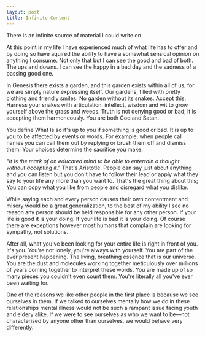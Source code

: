```yaml
---
layout: post
title: Infinite Content
---
```


There is an infinite source of material I could write on.

At this point in my life I have experienced much of what life has to offer and by doing so have aquired the ability to have a somewhat sensical opinion on anything I consume. Not only that but I can see the good and bad of both. The ups and downs. I can see the happy in a bad day and the sadness of a passing good one.

In Genesis there exists a garden, and this garden exists within all of us, for we are simply nature expressing itself. Our gardens, filled with pretty clothing and friendly smiles. No garden without its snakes. Accept this. Harness your snakes with articulation, intellect, wisdom and wit to grow yourself above the grass and weeds. Truth is not denying good or bad; it is accepting them harmoneously. You are both God and Satan.

You define What Is so it's up to you if something is good or bad. It is up to you to be affected by events or words. For example, when people call names you can call them out by replying or brush them off and dismiss them. Your choices determine the sacrifice you make.

*"It is the mark of an educated mind to be able to entertain a thought without accepting it."* That's Aristotle. People can say just about anything
and you can listen but you don't have to follow their lead or apply
what they say to your life any more than you want to. That's the great thing about this; You can copy what you like from people and disregard what you dislike.

While saying each and every person causes their own contentment and misery would be a great generalization, to the best of my ability I see no reason any person should be held responsible for any other person. If your life is good it is your doing. If your life is bad it is your doing. Of course there
are exceptions however most humans that complain are looking for sympathy, not solutions. 

After all, what you've been looking for your entire life is right in front of you. It's you. You're not lonely, you're always with yourself. You are part of the ever present happening. The living, breathing essence that is our universe. You are the dust and molecules working together meticulously over millions of years coming together to interpret these words. You are made up of so many pieces you couldn't even count them. You're literally all you've ever been waiting for.

One of the reasons we like other people in the first place is because we see ourselves in them. If we talked to ourselves mentally how we do in these relationships mental illness would not be such a rampant issue facing youth and eldery alike. If we were to see ourselves as who we want to be––not characterised by anyone other than ourselves, we would behave very differently.